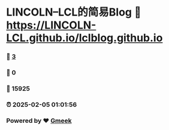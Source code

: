 # LINCOLN–LCL的简易Blog :link: https://LINCOLN-LCL.github.io/lclblog.github.io 
### :page_facing_up: [3](https://LINCOLN-LCL.github.io/lclblog.github.io/tag.html) 
### :speech_balloon: 0 
### :hibiscus: 15925 
### :alarm_clock: 2025-02-05 01:01:56 
### Powered by :heart: [Gmeek](https://github.com/Meekdai/Gmeek)
